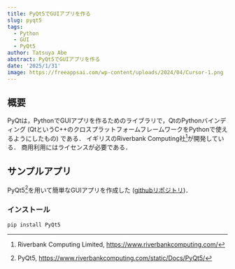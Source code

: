 ```yaml
---
title: PyQt5でGUIアプリを作る
slug: pyqt5
tags:
  - Python
  - GUI
  - PyQt5
author: Tatsuya Abe
abstract: PyQt5でGUIアプリを作る
date: '2025/1/31'
image: https://freeappsai.com/wp-content/uploads/2024/04/Cursor-1.png
---
```

## 概要
PyQtは，PythonでGUIアプリを作るためのライブラリで，QtのPythonバインディング (QtというC++のクロスプラットフォームフレームワークをPythonで使えるようにしたもの) である．
イギリスのRiverbank Computing社[^1]が開発している．
商用利用にはライセンスが必要である．

## サンプルアプリ
PyQt5[^2]を用いて簡単なGUIアプリを作成した ([githubリポジトリ](https://github.com/tatsuya-16/valentine-date-invitation/tree/main))．

### インストール
``pip install PyQt5``



[^1]:Riverbank Computing Limited, https://www.riverbankcomputing.com/

[^2]:PyQt5, https://www.riverbankcomputing.com/static/Docs/PyQt5/